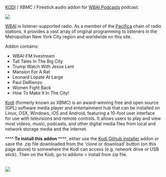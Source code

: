 <a href="kodi.tv">KODI<a> / XBMC / Firestick audio addon for <a href="www.wbai.org">WBAI Podcasts</a> podcast.<br>

<img src="https://www.wbai.org/assets/header-logo-small.jpg"><br>

<a href="www.wbai.org">WBAI</a> is listener-supported radio. As a member of the <a href="https://pacifica.org/">Pacifica</a> chain of radio stations, it provides a vast array of original programming to listeners in the Metropolitan New York City region and worldwide on this site.<br>

Addon contains:<br>

- WBAI-FM livestream<br>
- Tall Tales In The Big City<br>
- Trump Watch With Jesse Lent<br>
- Mansion For A Rat<br>
- Leonard Lopate At Large<br>
- Paul DeRienzo<br>
- Women Fight Back<br>
- How To Make It In The City!<br>

<a href="www.kodi.tv">Kodi</a> (formerly known as XBMC) is an award-winning free and open source (GPL) software media player and entertainment hub that can be installed on Linux, OSX, Windows, iOS and Android, featuring a 10-foot user interface for use with televisions and remote controls. It allows users to play and view most videos, music, podcasts, and other digital media files from local and network storage media and the internet.<br>

<b>^^^^ To install this addon ^^^^</b>, either use the <a href="https://www.tvaddons.co/github-browser-kodi/">Kodi Github installer</a> addon or save the .zip file downloaded from the 'clone or download' button (on this page above) to somewhere the Kodi can access (e.g. network drive or USB stick). Then on the Kodi, go to addons > install from zip file.<br>

<br><a href="http://www.kodi.tv"><img src="https://kodi.tv/sites/default/files/page/field_image/about--devices.jpg">
